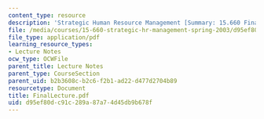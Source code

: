 ```yaml
---
content_type: resource
description: 'Strategic Human Resource Management [Summary: 15.660 Final Lecture]'
file: /media/courses/15-660-strategic-hr-management-spring-2003/d95ef80dc91c289a87a74d45db9b678f_FinalLecture.pdf
file_type: application/pdf
learning_resource_types:
- Lecture Notes
ocw_type: OCWFile
parent_title: Lecture Notes
parent_type: CourseSection
parent_uid: b2b3608c-b2c6-f2b1-ad22-d477d2704b89
resourcetype: Document
title: FinalLecture.pdf
uid: d95ef80d-c91c-289a-87a7-4d45db9b678f
---
```

